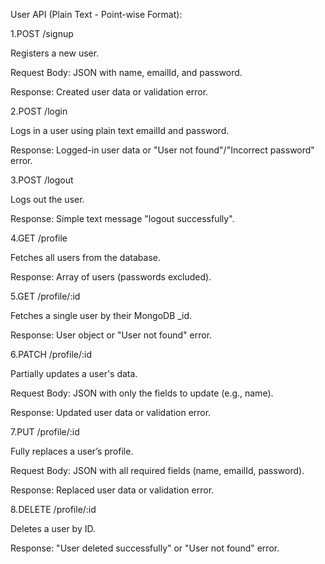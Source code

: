 User API (Plain Text - Point-wise Format):

1.POST /signup

Registers a new user.

Request Body: JSON with name, emailId, and password.

Response: Created user data or validation error.



2.POST /login

Logs in a user using plain text emailId and password.

Response: Logged-in user data or "User not found"/"Incorrect password" error.



3.POST /logout

Logs out the user.

Response: Simple text message "logout successfully".



4.GET /profile

Fetches all users from the database.

Response: Array of users (passwords excluded).



5.GET /profile/:id

Fetches a single user by their MongoDB _id.

Response: User object or "User not found" error.



6.PATCH /profile/:id

Partially updates a user's data.

Request Body: JSON with only the fields to update (e.g., name).

Response: Updated user data or validation error.



7.PUT /profile/:id

Fully replaces a user’s profile.

Request Body: JSON with all required fields (name, emailId, password).

Response: Replaced user data or validation error.



8.DELETE /profile/:id

Deletes a user by ID.

Response: "User deleted successfully" or "User not found" error.